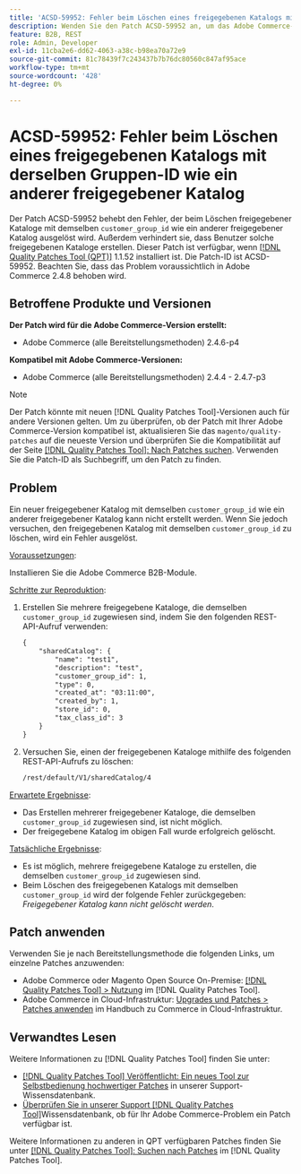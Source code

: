 ```yaml
---
title: 'ACSD-59952: Fehler beim Löschen eines freigegebenen Katalogs mit derselben Gruppen-ID wie ein anderer freigegebener Katalog'
description: Wenden Sie den Patch ACSD-59952 an, um das Adobe Commerce-Problem zu beheben, bei dem beim Löschen eines freigegebenen Katalogs mit derselben „customer_group_id“ wie ein anderer freigegebener Katalog ein Fehler ausgelöst wird.
feature: B2B, REST
role: Admin, Developer
exl-id: 11cba2e6-dd62-4063-a38c-b98ea70a72e9
source-git-commit: 81c78439f7c243437b7b76dc80560c847af95ace
workflow-type: tm+mt
source-wordcount: '428'
ht-degree: 0%

---
```


# ACSD-59952: Fehler beim Löschen eines freigegebenen Katalogs mit derselben Gruppen-ID wie ein anderer freigegebener Katalog

Der Patch ACSD-59952 behebt den Fehler, der beim Löschen freigegebener Kataloge mit demselben `customer_group_id` wie ein anderer freigegebener Katalog ausgelöst wird. Außerdem verhindert sie, dass Benutzer solche freigegebenen Kataloge erstellen. Dieser Patch ist verfügbar, wenn [[!DNL Quality Patches Tool (QPT)]](https://experienceleague.adobe.com/de/docs/commerce-knowledge-base/kb/announcements/commerce-announcements/magento-quality-patches-released-new-tool-to-self-serve-quality-patches) 1.1.52 installiert ist. Die Patch-ID ist ACSD-59952. Beachten Sie, dass das Problem voraussichtlich in Adobe Commerce 2.4.8 behoben wird.

## Betroffene Produkte und Versionen

**Der Patch wird für die Adobe Commerce-Version erstellt:**

* Adobe Commerce (alle Bereitstellungsmethoden) 2.4.6-p4

**Kompatibel mit Adobe Commerce-Versionen:**

* Adobe Commerce (alle Bereitstellungsmethoden) 2.4.4 - 2.4.7-p3

>[!NOTE]
>
>Der Patch könnte mit neuen [!DNL Quality Patches Tool]-Versionen auch für andere Versionen gelten. Um zu überprüfen, ob der Patch mit Ihrer Adobe Commerce-Version kompatibel ist, aktualisieren Sie das `magento/quality-patches` auf die neueste Version und überprüfen Sie die Kompatibilität auf der Seite [[!DNL Quality Patches Tool]: Nach Patches suchen](https://experienceleague.adobe.com/tools/commerce-quality-patches/index.html?lang=de). Verwenden Sie die Patch-ID als Suchbegriff, um den Patch zu finden.

## Problem

Ein neuer freigegebener Katalog mit demselben `customer_group_id` wie ein anderer freigegebener Katalog kann nicht erstellt werden. Wenn Sie jedoch versuchen, den freigegebenen Katalog mit demselben `customer_group_id` zu löschen, wird ein Fehler ausgelöst.

<u>Voraussetzungen</u>:

Installieren Sie die Adobe Commerce B2B-Module.

<u>Schritte zur Reproduktion</u>:

1. Erstellen Sie mehrere freigegebene Kataloge, die demselben `customer_group_id` zugewiesen sind, indem Sie den folgenden REST-API-Aufruf verwenden:

   ```REST
   {
       "sharedCatalog": {
           "name": "test1",
           "description": "test",
           "customer_group_id": 1,
           "type": 0,
           "created_at": "03:11:00",
           "created_by": 1,
           "store_id": 0,
           "tax_class_id": 3
       }
   }
   ```

1. Versuchen Sie, einen der freigegebenen Kataloge mithilfe des folgenden REST-API-Aufrufs zu löschen:

   ```REST
   /rest/default/V1/sharedCatalog/4
   ```

<u>Erwartete Ergebnisse</u>:

* Das Erstellen mehrerer freigegebener Kataloge, die demselben `customer_group_id` zugewiesen sind, ist nicht möglich.
* Der freigegebene Katalog im obigen Fall wurde erfolgreich gelöscht.

<u>Tatsächliche Ergebnisse</u>:

* Es ist möglich, mehrere freigegebene Kataloge zu erstellen, die demselben `customer_group_id` zugewiesen sind.
* Beim Löschen des freigegebenen Katalogs mit demselben `customer_group_id` wird der folgende Fehler zurückgegeben: *Freigegebener Katalog kann nicht gelöscht werden*.

## Patch anwenden

Verwenden Sie je nach Bereitstellungsmethode die folgenden Links, um einzelne Patches anzuwenden:

* Adobe Commerce oder Magento Open Source On-Premise: [[!DNL Quality Patches Tool] > Nutzung](/help/tools/quality-patches-tool/usage.md) im [!DNL Quality Patches Tool].
* Adobe Commerce in Cloud-Infrastruktur: [Upgrades und Patches > Patches anwenden](https://experienceleague.adobe.com/docs/commerce-cloud-service/user-guide/develop/upgrade/apply-patches.html?lang=de) im Handbuch zu Commerce in Cloud-Infrastruktur.

## Verwandtes Lesen

Weitere Informationen zu [!DNL Quality Patches Tool] finden Sie unter:

* [[!DNL Quality Patches Tool] Veröffentlicht: Ein neues Tool zur Selbstbedienung hochwertiger Patches](https://experienceleague.adobe.com/de/docs/commerce-knowledge-base/kb/announcements/commerce-announcements/magento-quality-patches-released-new-tool-to-self-serve-quality-patches) in unserer Support-Wissensdatenbank.
* [Überprüfen Sie in unserer Support [!DNL Quality Patches Tool]](/help/tools/quality-patches-tool/patches-available-in-qpt/check-patch-for-magento-issue-with-magento-quality-patches.md)Wissensdatenbank, ob für Ihr Adobe Commerce-Problem ein Patch verfügbar ist.

Weitere Informationen zu anderen in QPT verfügbaren Patches finden Sie unter [[!DNL Quality Patches Tool]: Suchen nach Patches](https://experienceleague.adobe.com/tools/commerce-quality-patches/index.html?lang=de) im [!DNL Quality Patches Tool].
